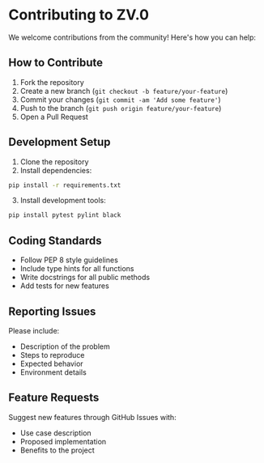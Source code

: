 # Contributing to ZV.0

We welcome contributions from the community! Here's how you can help:

## How to Contribute

1. Fork the repository
2. Create a new branch (`git checkout -b feature/your-feature`)
3. Commit your changes (`git commit -am 'Add some feature'`)
4. Push to the branch (`git push origin feature/your-feature`)
5. Open a Pull Request

## Development Setup

1. Clone the repository
2. Install dependencies:
```bash
pip install -r requirements.txt
```
3. Install development tools:
```bash
pip install pytest pylint black
```

## Coding Standards
- Follow PEP 8 style guidelines
- Include type hints for all functions
- Write docstrings for all public methods
- Add tests for new features

## Reporting Issues
Please include:
- Description of the problem
- Steps to reproduce
- Expected behavior
- Environment details

## Feature Requests
Suggest new features through GitHub Issues with:
- Use case description
- Proposed implementation
- Benefits to the project
